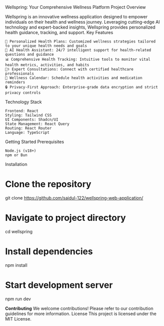 Wellspring: Your Comprehensive Wellness Platform
Project Overview

Wellspring is an innovative wellness application designed to empower individuals on their health and wellness journey. Leveraging cutting-edge AI technology and expert-backed insights, Wellspring provides personalized health guidance, tracking, and support.
Key Features

    🌿 Personalized Health Plans: Customized wellness strategies tailored to your unique health needs and goals
    🤖 AI Health Assistant: 24/7 intelligent support for health-related questions and guidance
    📊 Comprehensive Health Tracking: Intuitive tools to monitor vital health metrics, activities, and habits
    👩‍⚕️ Expert Consultations: Connect with certified healthcare professionals
    📅 Wellness Calendar: Schedule health activities and medication reminders
    🔒 Privacy-First Approach: Enterprise-grade data encryption and strict privacy controls

Technology Stack

    Frontend: React
    Styling: Tailwind CSS
    UI Components: Shadcn/UI
    State Management: React Query
    Routing: React Router
    Language: TypeScript

Getting Started
Prerequisites

    Node.js (v18+)
    npm or Bun

Installation

# Clone the repository
git clone https://github.com/saidul-122/wellspring-web-application/

# Navigate to project directory
cd wellspring

# Install dependencies
npm install

# Start development server
npm run dev

**Contributing**
We welcome contributions! Please refer to our contribution guidelines for more information.
License
This project is licensed under the MIT License.
